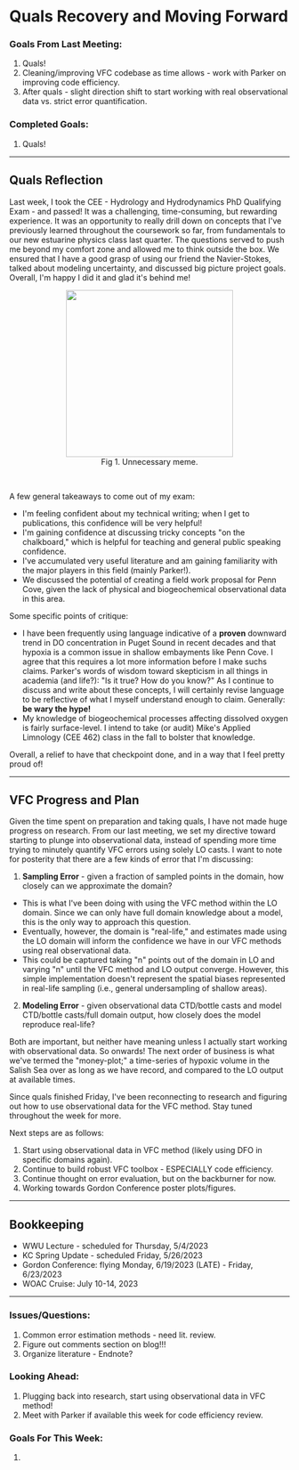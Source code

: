 # Quals Recovery and Moving Forward

### Goals From Last Meeting:
1. Quals!
2. Cleaning/improving VFC codebase as time allows - work with Parker on improving code efficiency.
3. After quals - slight direction shift to start working with real observational data vs. strict error quantification.

### Completed Goals:
1. Quals!

---

## Quals Reflection

Last week, I took the CEE - Hydrology and Hydrodynamics PhD Qualifying Exam - and passed! It was a challenging, time-consuming, but rewarding experience. It was an opportunity to really drill down on concepts that I've previously learned throughout the coursework so far, from fundamentals to our new estuarine physics class last quarter. The questions served to push me beyond my comfort zone and allowed me to think outside the box. We ensured that I have a good grasp of using our friend the Navier-Stokes, talked about modeling uncertainty, and discussed big picture project goals. Overall, I'm happy I did it and glad it's behind me!

<p style="text-align:center;"><img src="https://user-images.githubusercontent.com/55995675/235755691-2b6167f4-5d0e-4567-aeb3-44611841ca6c.jpg" width="300"/><br>Fig 1. Unnecessary meme.</p><br>

A few general takeaways to come out of my exam:
* I'm feeling confident about my technical writing; when I get to publications, this confidence will be very helpful!
* I'm gaining confidence at discussing tricky concepts "on the chalkboard," which is helpful for teaching and general public speaking confidence.
* I've accumulated very useful literature and am gaining familiarity with the major players in this field (mainly Parker!).
* We discussed the potential of creating a field work proposal for Penn Cove, given the lack of physical and biogeochemical observational data in this area.

Some specific points of critique:
* I have been frequently using language indicative of a **proven** downward trend in DO concentration in Puget Sound in recent decades and that hypoxia is a common issue in shallow embayments like Penn Cove. I agree that this requires a lot more information before I make suchs claims. Parker's words of wisdom toward skepticism in all things in academia (and life?): "Is it true? How do you know?" As I continue to discuss and write about these concepts, I will certainly revise language to be reflective of what I myself understand enough to claim. Generally: **be wary the hype!**
* My knowledge of biogeochemical processes affecting dissolved oxygen is fairly surface-level. I intend to take (or audit) Mike's Applied Limnology (CEE 462) class in the fall to bolster that knowledge.

Overall, a relief to have that checkpoint done, and in a way that I feel pretty proud of!

---

## VFC Progress and Plan

Given the time spent on preparation and taking quals, I have not made huge progress on research. From our last meeting, we set my directive toward starting to plunge into observational data, instead of spending more time trying to minutely quantify VFC errors using solely LO casts. I want to note for posterity that there are a few kinds of error that I'm discussing:

1. **Sampling Error** - given a fraction of sampled points in the domain, how closely can we approximate the domain?
  * This is what I've been doing with using the VFC method within the LO domain. Since we can only have full domain knowledge about a model, this is the only way to approach this question.
  * Eventually, however, the domain is "real-life," and estimates made using the LO domain will inform the confidence we have in our VFC methods using real observational data.
  * This could be captured taking "n" points out of the domain in LO and varying "n" until the VFC method and LO output converge. However, this simple implementation doesn't represent the spatial biases represented in real-life sampling (i.e., general undersampling of shallow areas).
2. **Modeling Error** - given observational data CTD/bottle casts and model CTD/bottle casts/full domain output, how closely does the model reproduce real-life?

Both are important, but neither have meaning unless I actually start working with observational data. So onwards! The next order of business is what we've termed the "money-plot;" a time-series of hypoxic volume in the Salish Sea over as long as we have record, and compared to the LO output at available times.

Since quals finished Friday, I've been reconnecting to research and figuring out how to use observational data for the VFC method. Stay tuned throughout the week for more.

Next steps are as follows:
1. Start using observational data in VFC method (likely using DFO in specific domains again).
2. Continue to build robust VFC toolbox - ESPECIALLY code efficiency.
3. Continue thought on error evaluation, but on the backburner for now.
4. Working towards Gordon Conference poster plots/figures.

---

## Bookkeeping 
* WWU Lecture - scheduled for Thursday, 5/4/2023
* KC Spring Update - scheduled Friday, 5/26/2023
* Gordon Conference: flying Monday, 6/19/2023 (LATE) - Friday, 6/23/2023
* WOAC Cruise: July 10-14, 2023

---

### Issues/Questions:
1. Common error estimation methods - need lit. review.
2. Figure out comments section on blog!!!
3. Organize literature - Endnote?

### Looking Ahead:
1. Plugging back into research, start using observational data in VFC method!
2. Meet with Parker if available this week for code efficiency review.

### Goals For This Week:
1. 
